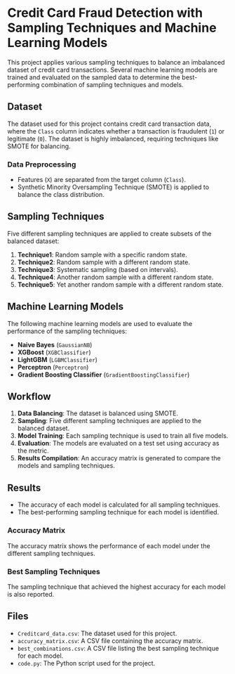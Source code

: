 # Credit Card Fraud Detection with Sampling Techniques and Machine Learning Models

This project applies various sampling techniques to balance an imbalanced dataset of credit card transactions. Several machine learning models are trained and evaluated on the sampled data to determine the best-performing combination of sampling techniques and models.

## Dataset

The dataset used for this project contains credit card transaction data, where the `Class` column indicates whether a transaction is fraudulent (`1`) or legitimate (`0`). The dataset is highly imbalanced, requiring techniques like SMOTE for balancing.

### Data Preprocessing
- Features (`X`) are separated from the target column (`Class`).
- Synthetic Minority Oversampling Technique (SMOTE) is applied to balance the class distribution.

## Sampling Techniques

Five different sampling techniques are applied to create subsets of the balanced dataset:
1. **Technique1**: Random sample with a specific random state.
2. **Technique2**: Random sample with a different random state.
3. **Technique3**: Systematic sampling (based on intervals).
4. **Technique4**: Another random sample with a different random state.
5. **Technique5**: Yet another random sample with a different random state.

## Machine Learning Models

The following machine learning models are used to evaluate the performance of the sampling techniques:
- **Naive Bayes** (`GaussianNB`)
- **XGBoost** (`XGBClassifier`)
- **LightGBM** (`LGBMClassifier`)
- **Perceptron** (`Perceptron`)
- **Gradient Boosting Classifier** (`GradientBoostingClassifier`)

## Workflow

1. **Data Balancing**: The dataset is balanced using SMOTE.
2. **Sampling**: Five different sampling techniques are applied to the balanced dataset.
3. **Model Training**: Each sampling technique is used to train all five models.
4. **Evaluation**: The models are evaluated on a test set using accuracy as the metric.
5. **Results Compilation**: An accuracy matrix is generated to compare the models and sampling techniques.

## Results

- The accuracy of each model is calculated for all sampling techniques.
- The best-performing sampling technique for each model is identified.

### Accuracy Matrix
The accuracy matrix shows the performance of each model under the different sampling techniques. 

### Best Sampling Techniques
The sampling technique that achieved the highest accuracy for each model is also reported.

## Files

- `Creditcard_data.csv`: The dataset used for this project.
- `accuracy_matrix.csv`: A CSV file containing the accuracy matrix.
- `best_combinations.csv`: A CSV file listing the best sampling technique for each model.
- `code.py`: The Python script used for the project.
